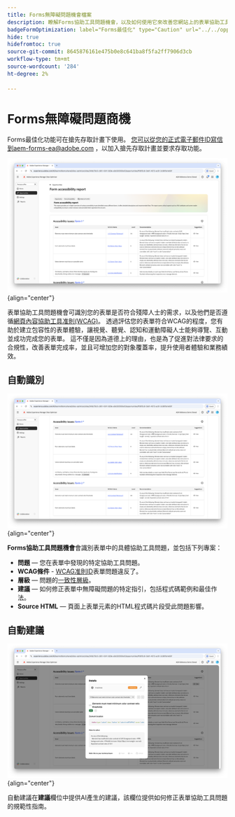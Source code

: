 ```yaml
---
title: Forms無障礙問題機會檔案
description: 瞭解Forms協助工具問題機會，以及如何使用它來改善您網站上的表單協助工具和使用者體驗。
badgeFormOptimization: label="Forms最佳化" type="Caution" url="../../opportunity-types/form-optimization.md" tooltip="Forms最佳化"
hide: true
hidefromtoc: true
source-git-commit: 8645876161e475b0e8c641ba8f5fa2ff7906d3cb
workflow-type: tm+mt
source-wordcount: '284'
ht-degree: 2%

---
```



# Forms無障礙問題商機

<span class="preview"> Forms最佳化功能可在搶先存取計畫下使用。 您可以從您的正式電子郵件ID寫信到aem-forms-ea@adobe.com ，以加入搶先存取計畫並要求存取功能。</span>

![Forms協助工具問題機會](./assets/forms-accessibility-issues/hero.png){align="center"}

表單協助工具問題機會可識別您的表單是否符合殘障人士的需求，以及他們是否遵循[網頁內容協助工具准則(WCAG)](https://www.w3.org/TR/WCAG21/)。 透過評估您的表單符合WCAG的程度，您有助於建立包容性的表單體驗，讓視覺、聽覺、認知和運動障礙人士能夠導覽、互動並成功完成您的表單。 這不僅是因為道德上的理由，也是為了促進對法律要求的合規性，改善表單完成率，並且可增加您的對象覆蓋率，提升使用者體驗和業務績效。

## 自動識別

![自動識別表單協助工具問題](./assets/forms-accessibility-issues/auto-identify.png){align="center"}

**Forms協助工具問題機會**&#x200B;會識別表單中的具體協助工具問題，並包括下列專案：

* **問題** — 您在表單中發現的特定協助工具問題。
* **WCAG條件** - [WCAG准則ID](https://www.w3.org/TR/WCAG21/)表單問題違反了。
* **層級** — 問題的[一致性層級](https://www.w3.org/WAI/WCAG21/Understanding/conformance#levels)。
* **建議** — 如何修正表單中無障礙問題的特定指引，包括程式碼範例和最佳作法。
* **Source HTML** — 頁面上表單元素的HTML程式碼片段受此問題影響。

## 自動建議

![自動建議表單協助工具問題](./assets/forms-accessibility-issues/auto-suggest.png){align="center"}

自動建議在&#x200B;**建議**&#x200B;欄位中提供AI產生的建議，該欄位提供如何修正表單協助工具問題的規範性指南。

<!-- 

## Auto-optimize

[!BADGE Ultimate]{type=Positive tooltip="Ultimate"}

![Auto-optimize forms accessibility issues](./assets/accessibility-issues/auto-optimize.png){align="center"}

Sites Optimizer Ultimate adds the ability to deploy auto-optimization for the form accessibility issues found.

>[!BEGINTABS]

>[!TAB Deploy optimization]

{{auto-optimize-deploy-optimization-slack}}

>[!TAB Request approval]

{{auto-optimize-request-approval}}

>[!ENDTABS]
-->

